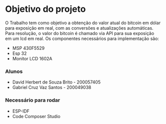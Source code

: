 # Objetivo do projeto

O Trabalho tem como objetivo a obtenção do valor atual do bitcoin em dólar para exposição em real, com as conversões e atualizações automáticas. Para resolução, o valor do bitcoin é chamado via API para sua exposição em um lcd em real.
Os componentes necessários para implementação são:

- MSP 430F5529
- Esp 32
- Monitor LCD 1602A

### Alunos

- David Herbert de Souza Brito - 200057405
- Gabriel Cruz Vaz Santos - 200049038

### Necessário para rodar

- ESP-IDF
- Code Composer Studio
